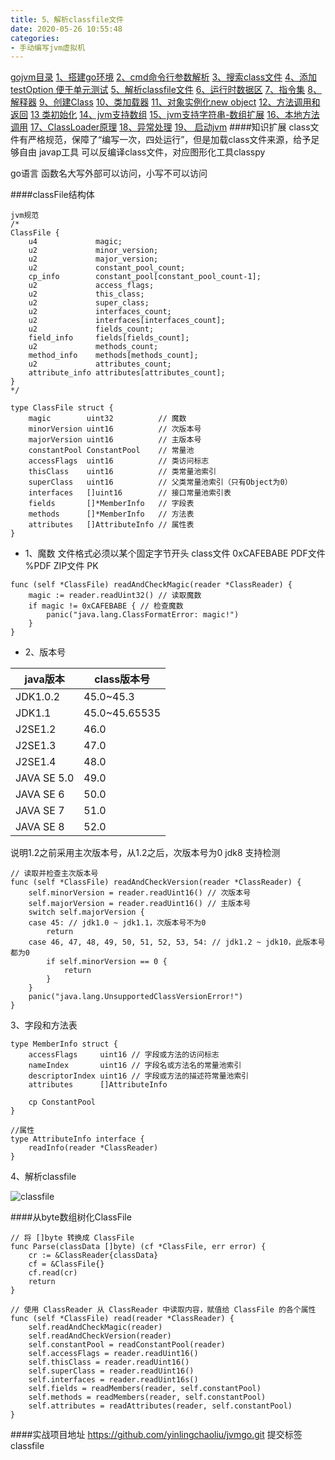 ```yaml
---
title: 5、解析classfile文件
date: 2020-05-26 10:55:48
categories:
- 手动编写jvm虚拟机
---
```

[gojvm目录](https://www.jianshu.com/p/cb8fe1f365be)
[1、搭建go环境](https://www.jianshu.com/p/9156bc2bbeba)
[2、cmd命令行参数解析](https://www.jianshu.com/p/bea27c053053)
[3、搜索class文件](https://www.jianshu.com/p/e76c793b5981)
[4、添加testOption 便于单元测试](https://www.jianshu.com/p/aec9576f08f8)
[5、解析classfile文件](https://www.jianshu.com/p/97756f2820a8)
[6、运行时数据区](https://www.jianshu.com/p/682b548e24a3)
[7、指令集](https://www.jianshu.com/p/9775be0d790e)
[8、解释器](https://www.jianshu.com/p/e924ac1da848)
[9、创建Class](https://www.jianshu.com/p/072fd852418c)
[10、类加载器](https://www.jianshu.com/p/ba231854662d)
[11、对象实例化new object](https://www.jianshu.com/p/f870bb0959c8)
[12、方法调用和返回](https://www.jianshu.com/p/614cdc94ecd0)
[13 类初始化](https://www.jianshu.com/p/f200ba4aa420)
[14、jvm支持数组](https://www.jianshu.com/p/11ac0e3a92b3)
[15、jvm支持字符串-数组扩展](https://www.jianshu.com/p/d27ab1534f52)
[16、本地方法调用](https://www.jianshu.com/p/8dd487605bf4)
[17、ClassLoader原理](https://www.jianshu.com/p/defba0b8941d)
[18、异常处理](https://www.jianshu.com/p/4b915f356a61)
[19、 启动jvm](https://www.jianshu.com/p/21a65fbba2e7)
####知识扩展
class文件有严格规范，保障了“编写一次，四处运行”，但是加载class文件来源，给予足够自由
javap工具 可以反编译class文件，对应图形化工具classpy

go语言 函数名大写外部可以访问，小写不可以访问

####classFile结构体
```
jvm规范
/*
ClassFile {
    u4             magic;
    u2             minor_version;
    u2             major_version;
    u2             constant_pool_count;
    cp_info        constant_pool[constant_pool_count-1];
    u2             access_flags;
    u2             this_class;
    u2             super_class;
    u2             interfaces_count;
    u2             interfaces[interfaces_count];
    u2             fields_count;
    field_info     fields[fields_count];
    u2             methods_count;
    method_info    methods[methods_count];
    u2             attributes_count;
    attribute_info attributes[attributes_count];
}
*/

type ClassFile struct {
	magic        uint32          // 魔数
	minorVersion uint16          // 次版本号
	majorVersion uint16          // 主版本号
	constantPool ConstantPool    // 常量池
	accessFlags  uint16          // 类访问标志
	thisClass    uint16          // 类常量池索引
	superClass   uint16          // 父类常量池索引（只有Object为0）
	interfaces   []uint16        // 接口常量池索引表
	fields       []*MemberInfo   // 字段表
	methods      []*MemberInfo   // 方法表
	attributes   []AttributeInfo // 属性表
}
```

* 1、魔数
文件格式必须以某个固定字节开头
class文件 0xCAFEBABE
PDF文件  %PDF
ZIP文件  PK
```
func (self *ClassFile) readAndCheckMagic(reader *ClassReader) {
	magic := reader.readUint32() // 读取魔数
	if magic != 0xCAFEBABE { // 检查魔数
		panic("java.lang.ClassFormatError: magic!")
	}
}
```

* 2、版本号

| java版本      | class版本号      |
|-------------|---------------|
| JDK1.0.2    | 45.0~45.3     |
| JDK1.1      | 45.0~45.65535 |
| J2SE1.2     | 46.0          |
| J2SE1.3     | 47.0          |
| J2SE1.4     | 48.0          |
| JAVA SE 5.0 | 49.0          |
| JAVA SE 6   | 50.0          |
| JAVA SE 7   | 51.0          |
| JAVA SE 8   | 52.0          |

说明1.2之前采用主次版本号，从1.2之后，次版本号为0
jdk8 支持检测
```
// 读取并检查主次版本号
func (self *ClassFile) readAndCheckVersion(reader *ClassReader) {
	self.minorVersion = reader.readUint16() // 次版本号
	self.majorVersion = reader.readUint16() // 主版本号
	switch self.majorVersion {
	case 45: // jdk1.0 ~ jdk1.1，次版本号不为0
		return
	case 46, 47, 48, 49, 50, 51, 52, 53, 54: // jdk1.2 ~ jdk10，此版本号都为0
		if self.minorVersion == 0 {
			return
		}
	}
	panic("java.lang.UnsupportedClassVersionError!")
}
```

3、字段和方法表
```
type MemberInfo struct {
	accessFlags     uint16 // 字段或方法的访问标志
	nameIndex       uint16 // 字段名或方法名的常量池索引
	descriptorIndex uint16 // 字段或方法的描述符常量池索引
	attributes      []AttributeInfo

	cp ConstantPool
}

//属性
type AttributeInfo interface {
	readInfo(reader *ClassReader)
}
```
4、解析classfile

![classfile](https://upload-images.jianshu.io/upload_images/5526061-a7196bdce6292b03.png?imageMogr2/auto-orient/strip%7CimageView2/2/w/1240)



####从byte数组树化ClassFile
```
// 将 []byte 转换成 ClassFile
func Parse(classData []byte) (cf *ClassFile, err error) {
	cr := &ClassReader{classData}
	cf = &ClassFile{}
	cf.read(cr)
	return
}

// 使用 ClassReader 从 ClassReader 中读取内容，赋值给 ClassFile 的各个属性
func (self *ClassFile) read(reader *ClassReader) {
	self.readAndCheckMagic(reader)
	self.readAndCheckVersion(reader)
	self.constantPool = readConstantPool(reader)
	self.accessFlags = reader.readUint16()
	self.thisClass = reader.readUint16()
	self.superClass = reader.readUint16()
	self.interfaces = reader.readUint16s()
	self.fields = readMembers(reader, self.constantPool)
	self.methods = readMembers(reader, self.constantPool)
	self.attributes = readAttributes(reader, self.constantPool)
}
```

####实战项目地址
https://github.com/yinlingchaoliu/jvmgo.git
提交标签classfile
